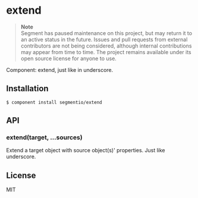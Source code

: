 
# extend

> **Note**  
> Segment has paused maintenance on this project, but may return it to an active status in the future. Issues and pull requests from external contributors are not being considered, although internal contributions may appear from time to time. The project remains available under its open source license for anyone to use.

  Component: extend, just like in underscore.

## Installation

    $ component install segmentio/extend

## API

### extend(target, ...sources)

  Extend a target object with source object(s)' properties. Just like underscore.

## License

  MIT
